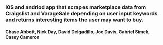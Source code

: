 ### i0S and andriod app that scrapes marketplace data from Craigslist and VarageSale depending on user input keywords and returns interesting items the user may want to buy.

#### Chase Abbott, Nick Day, David Delgadillo, Joe Davis, Gabriel Simek, Casey Cameron
